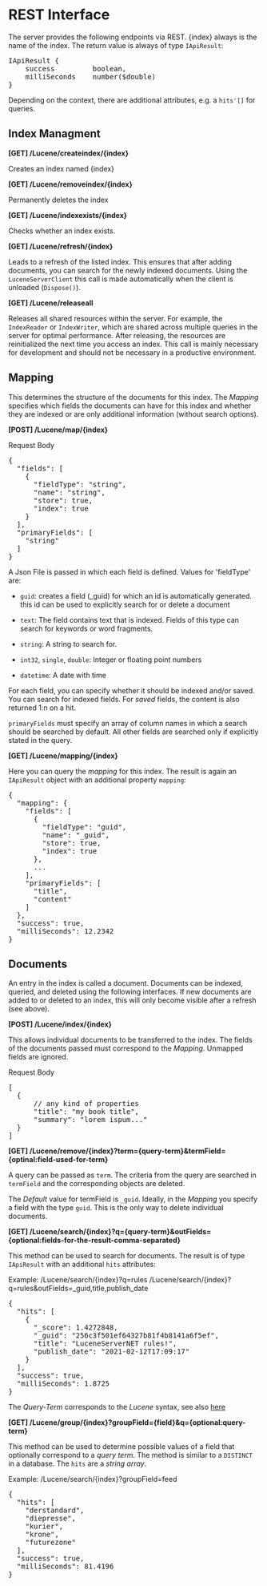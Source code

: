 # REST Interface

The server provides the following endpoints via REST. {index} always is the name of the index.
The return value is always of type `IApiResult`:

<pre>
IApiResult {
    success	        boolean,
    milliSeconds	number($double)
}
</pre>

Depending on the context, there are additional attributes, e.g. a  `hits'[]` for queries.

## Index Managment

**[GET] /Lucene/createindex/{index}**

Creates an index named {index}

**[GET] /Lucene/removeindex/{index}**

Permanently deletes the index

**[GET] /Lucene/indexexists/{index}**

Checks whether an index exists.

**[GET] /Lucene/refresh/{index}**

Leads to a refresh of the listed index. This ensures that after adding documents, you can search for the newly indexed documents.
Using the `LuceneServerClient` this call is made automatically when the client is unloaded (`Dispose()`).

**[GET] /Lucene/releaseall**

Releases all shared resources within the server. For example, the `IndexReader` or `IndexWriter`, which are shared across multiple queries in the server for optimal performance.
After releasing, the resources are reinitialized the next time you access an index.
This call is mainly necessary for development and should not be necessary in a productive environment.

## Mapping

This determines the structure of the documents for this index. The *Mapping* specifies which fields the documents can have for this index and whether they are indexed or are only additional information (without search options).

**[POST] /Lucene/map/{index}**

Request Body

<pre>
{
  "fields": [
    {
      "fieldType": "string",
      "name": "string",
      "store": true,
      "index": true
    }
  ],
  "primaryFields": [
    "string"
  ]
}
</pre>

A Json File is passed in which each field is defined. Values for 'fieldType' are:

* `guid`:   creates a field (_guid) for which an id is automatically generated. this id can be used to explicitly search for or delete a document

* `text`: The field contains text that is indexed. Fields of this type can search for keywords or word fragments.

* `string`: A string to search for.

* `int32`, `single`, `double`: Integer or floating point numbers

* `datetime`: A date with time

For each field, you can specify whether it should be indexed and/or saved.
You can search for indexed fields. For *saved* fields, the content is also returned 1:n on a hit.

`primaryFields` must specify an array of column names in which a search should be searched by default. All other fields are searched only if explicitly stated in the query.


**[GET] /Lucene/mapping/{index}**

Here you can query the *mapping* for this index. The result is again an `IApiResult` object with an additional property `mapping`:

<pre>
{
  "mapping": {
    "fields": [
      {
        "fieldType": "guid",
        "name": "_guid",
        "store": true,
        "index": true
      },
      ...
    ],
    "primaryFields": [
      "title",
      "content"
    ]
  },
  "success": true,
  "milliSeconds": 12.2342
}
</pre>

## Documents

An entry in the index is called a document. Documents can be indexed, queried, and deleted using the following interfaces.
If new documents are added to or deleted to an index, this will only become visible after a refresh (see above).

**[POST] /Lucene/index/{index}**

This allows individual documents to be transferred to the index. The fields of the documents passed must correspond to the *Mapping*. Unmapped fields are ignored.

Request Body

<pre>
[
  {   
      // any kind of properties
      "title": "my book title",
      "summary": "lorem ispum..."
  }
]
</pre>

**[GET] /Lucene/remove/{index}?term={query-term}&termField={optinal:field-used-for-term}**

A query can be passed as `term`. The criteria from the query are searched in `termField` and the corresponding objects are deleted.

The *Default* value for termField is `_guid`. Ideally, in the *Mapping* you specify a field with the type `guid`. This is the only way to delete individual documents.

**[GET] /Lucene/search/{index}?q={query-term}&outFields={optional:fields-for-the-result-comma-separated}**

This method can be used to search for documents. The result is of type `IApiResult` with an additional `hits` attributes:

Example: 
/Lucene/search/{index}?q=rules
/Lucene/search/{index}?q=rules&outFields=_guid,title,publish_date

<pre>
{
  "hits": [
    {
      "_score": 1.4272848,
      "_guid": "256c3f501ef64327b81f4b8141a6f5ef",
      "title": "LuceneServerNET rules!",
      "publish_date": "2021-02-12T17:09:17"
    }
  ],
  "success": true,
  "milliSeconds": 1.8725
}
</pre>

The *Query-Term* corresponds to the *Lucene* syntax, see also [here](https://lucene.apache.org/core/2_9_4/queryparsersyntax.html) 

**[GET] /Lucene/group/{index}?groupField={field}&q={optional:query-term}**

This method can be used to determine possible values of a field that optionally correspond to a *query term*. The method is similar to a `DISTINCT` in a database.
The `hits` are a *string array*.

Example: /Lucene/search/{index}?groupField=feed

<pre>
{
  "hits": [
    "derstandard",
    "diepresse",
    "kurier",
    "krone",
    "futurezone"
  ],
  "success": true,
  "milliSeconds": 81.4196
}
</pre>
